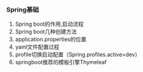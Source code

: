 ### Spring基础

1. Spring boot的作用,启动流程
2. Spring boot几种创建方法
3. application.properties的位置
4. yaml文件配置过程
5. profile切换启动配置（Spring.profiles.active=dev）
6. springboot推荐的模板引擎Thymeleaf


